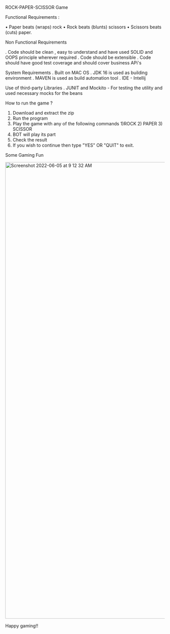 
ROCK-PAPER-SCISSOR Game

Functional Requirements :

• Paper beats (wraps) rock
• Rock beats (blunts) scissors
• Scissors beats (cuts) paper.


Non Functional Requirements 

. Code should be clean , easy to understand and have used SOLID and OOPS principle wherever required
. Code should be extensible 
. Code should have good test coverage and should cover business APi's

System Requirements 
.  Built on MAC OS
.  JDK 16 is used as building environment 
.  MAVEN is used as build automation tool
.  IDE - Intellij 

Use of third-party Libraries
. JUNIT and Mockito - For testing the utility and used necessary mocks for the beans 


How to run the game ?

1) Download and extract the zip 
2) Run the program 
3) Play the game with  any of the following commands
   1)ROCK   2) PAPER  3) SCISSOR 
4) BOT will play its part 
5) Check the result 
6) If you wish to continue then type "YES" OR "QUIT" to exit.

Some Gaming Fun

<img width="1440" alt="Screenshot 2022-06-05 at 9 12 32 AM" src="https://user-images.githubusercontent.com/25060762/172034269-4292f060-ae88-41b5-9ddc-2dd861772b0d.png">


Happy gaming!!

